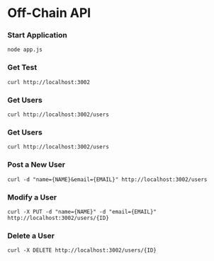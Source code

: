 # Off-Chain API


### Start Application
```
node app.js
```

### Get Test
```
curl http://localhost:3002
```

### Get Users
```
curl http://localhost:3002/users
```

### Get Users
```
curl http://localhost:3002/users
```


### Post a New User
```
curl -d "name={NAME}&email={EMAIL}" http://localhost:3002/users
```

### Modify a User
```
curl -X PUT -d "name={NAME}" -d "email={EMAIL}" http://localhost:3002/users/{ID}
```

### Delete a User
```
curl -X DELETE http://localhost:3002/users/{ID}
```

